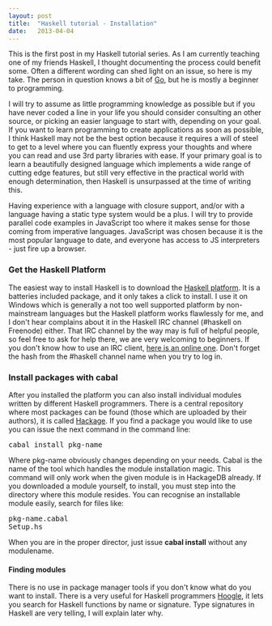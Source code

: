 ```yaml
---
layout: post
title:  "Haskell tutorial - Installation"
date:   2013-04-04
---
```


<p>
    This is the first post in my Haskell tutorial series. As I am currently teaching one of my friends Haskell, I thought documenting
    the process could benefit some. Often a different wording can shed light on an issue, so here is my take. The person in question knows
    a bit of <a href="http://golang.org/">Go</a>, but he is mostly a beginner to programming.
</p>

<p>    
    I will try to assume as little programming knowledge as possible but if you have never coded a line in your life you should consider
    consulting an other source, or picking an easier language to start with, depending on your goal. If you want to learn programming to
    create applications as soon as possible, I think Haskell may not be the best option because it requires a will of steel to get to a level
    where you can fluently express your thoughts and where you can read and use 3rd party libraries with ease. If your primary goal is
    to learn a beautifully designed language which implements a wide range of cutting edge features, but still very effective in the
    practical world with enough determination, then Haskell is unsurpassed at the time of writing this.
</p>

<p>
    Having experience with a language with closure support, and/or with a language having a static type system would be a plus. 
    I will try to provide parallel code examples in JavaScript too where it makes sense for those coming from imperative languages.
    JavaScript was chosen because it is the most popular language to date, and everyone has access to JS interpreters - just fire up a browser.
</p>

<h3>Get the Haskell Platform</h3>

<p>
    The easiest way to install Haskell is to download the <a href="http://www.haskell.org/platform/">Haskell platform</a>.
    It is a batteries included package, and it only takes a click to install. I use it on Windows which is generally a not too well supported
    platform by non-mainstream languages but the Haskell platform works flawlessly for me, and I don't hear complains about it in the Haskell IRC
    channel (#haskell on Freenode) either. That IRC channel by the way may is full of helpful people, so feel free to ask for help there,
    we are very welcoming to beginners. If you don't know how to use an IRC client, <a href="http://webchat.freenode.net/">here is an online one</a>.
    Don't forget the hash from the #haskell channel name when you try to log in.
</p>

<h3>Install packages with cabal</h3>

<p>
    After you installed the platform you can also install individual modules written by different Haskell programmers. There is a central repository
    where most packages can be found (those which are uploaded by their authors), it is called <a href="http://hackage.haskell.org/packages/hackage.html">
    Hackage</a>. If you find a package you would like to use you can issue the next command in the command line:
</p>

<pre>
cabal install pkg-name
</pre>

<p>
    Where pkg-name obviously changes depending on your needs. Cabal is the name of the tool which handles the module installation magic.
    This command will only work when the given module is in HackageDB already. If you downloaded a module yourself, to install, you must step into the
    directory where this module resides. You can recognise an installable module easily, search for files like:
</p>

<pre>
pkg-name.cabal
Setup.hs
</pre>

<p>
    When you are in the proper director, just issue <b>cabal install</b> without any modulename.
</p>

<h4>Finding modules</h4>

<p>
    There is no use in package manager tools if you don't know what do you want to install.
    There is a very useful for Haskell programmers <a href="http://www.haskell.org/hoogle/">Hoogle</a>, it lets you search for Haskell
    functions by name or signature. Type signatures in Haskell are very telling, I will explain later why.
</p>
